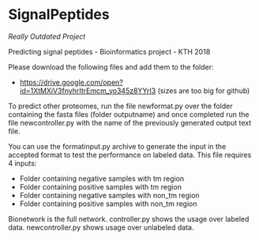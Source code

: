# SignalPeptides
*Really Outdated Project*

Predicting signal peptides - Bioinformatics project - KTH 2018

Please download the following files and add them to the folder:
- https://drive.google.com/open?id=1XtMXiV3fnyhrItrEmcm_yo345z8YYrI3
(sizes are too big for github)

To predict other proteomes, run the file newformat.py over the folder containing the fasta files (folder outputname) and once completed run the file newcontroller.py with the name of the previously generated output text file.

You can use the formatinput.py archive to generate the input in the accepted format to test the performance on labeled data. This file requires 4 inputs:
- Folder containing negative samples with tm region
- Folder containing positive samples with tm region
- Folder containing negative samples with non_tm region
- Folder containing positive samples with non_tm region

Bionetwork is the full network. controller.py shows the usage over labeled data. newcontroller.py shows usage over unlabeled data.
